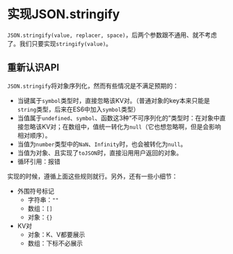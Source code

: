 # 实现JSON.stringify

`JSON.stringify(value, replacer, space)`，后两个参数跟不通用、就不考虑了。我们只要实现`stringify(value)`。

## 重新认识API

`JSON.stringify`将对象序列化，然而有些情况是不满足预期的：

- 当键属于`symbol`类型时，直接忽略该KV对。（普通对象的key本来只能是`string`类型，后来在ES6中加入`symbol`类型）
- 当值属于`undefined`、`symbol`、函数这3种“不可序列化的”类型时：在对象中直接忽略该KV对；在数组中，值统一转化为`null`（它也想忽略啊，但是会影响相对顺序）。
- 当值为`number`类型中的`NaN`、`Infinity`时，也会被转化为`null`。
- 当值为对象、且实现了`toJSON`时，直接沿用用户返回的对象。
- 循环引用：报错

实现的时候，遵循上面这些规则就行。另外，还有一些小细节：

- 外围符号标记
  - 字符串：`""`
  - 数组：`[]`
  - 对象：`{}`
- KV对
  - 对象：K、V都要展示
  - 数组：下标不必展示
